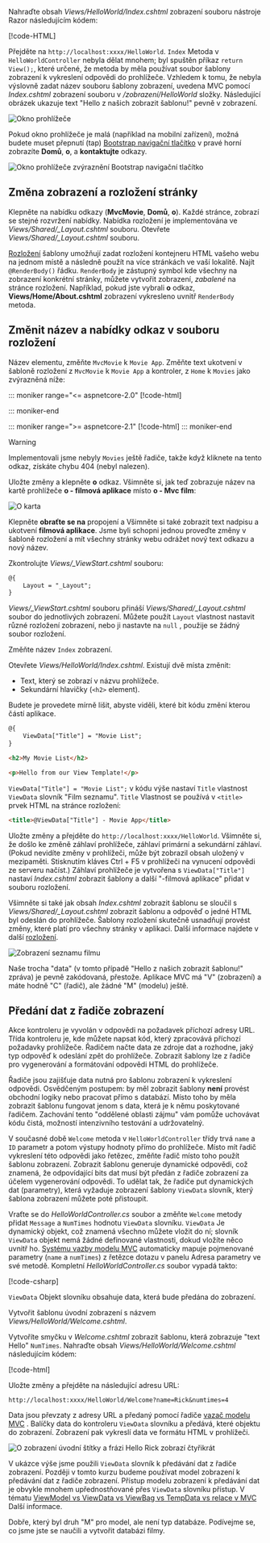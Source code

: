 Nahraďte obsah *Views/HelloWorld/Index.cshtml* zobrazení souboru nástroje Razor následujícím kódem:

[!code-HTML[](~/tutorials/first-mvc-app/start-mvc/sample/MvcMovie/Views/HelloWorld/Index.cshtml)]

Přejděte na `http://localhost:xxxx/HelloWorld`. `Index` Metoda v `HelloWorldController` nebyla dělat mnohem; byl spuštěn příkaz `return View();`, které určené, že metoda by měla používat soubor šablony zobrazení k vykreslení odpovědi do prohlížeče. Vzhledem k tomu, že nebyla výslovně zadat název souboru šablony zobrazení, uvedena MVC pomocí *Index.cshtml* zobrazení souboru v */zobrazení/HelloWorld* složky. Následující obrázek ukazuje text "Hello z našich zobrazit šablonu!" pevně v zobrazení.

![Okno prohlížeče](~/tutorials/first-mvc-app/adding-view/_static/hell_template.png)

Pokud okno prohlížeče je malá (například na mobilní zařízení), možná budete muset přepnutí (tap) [Bootstrap navigační tlačítko](http://getbootstrap.com/components/#navbar) v pravé horní zobrazíte **Domů**, **o**, a **kontaktujte** odkazy.

![Okno prohlížeče zvýraznění Bootstrap navigační tlačítko](~/tutorials/first-mvc-app/adding-view/_static/1.png)

## <a name="changing-views-and-layout-pages"></a>Změna zobrazení a rozložení stránky

Klepněte na nabídku odkazy (**MvcMovie**, **Domů**, **o**). Každé stránce, zobrazí se stejné rozvržení nabídky. Nabídka rozložení je implementována ve *Views/Shared/_Layout.cshtml* souboru. Otevřete *Views/Shared/_Layout.cshtml* souboru.

[Rozložení](xref:mvc/views/layout) šablony umožňují zadat rozložení kontejneru HTML vašeho webu na jednom místě a následně použít na více stránkách ve vaší lokalitě. Najít `@RenderBody()` řádku. `RenderBody` je zástupný symbol kde všechny na zobrazení konkrétní stránky, můžete vytvořit zobrazení, *zabalené* na stránce rozložení. Například, pokud jste vybrali **o** odkaz, **Views/Home/About.cshtml** zobrazení vykresleno uvnitř `RenderBody` metoda.

## <a name="change-the-title-and-menu-link-in-the-layout-file"></a>Změnit název a nabídky odkaz v souboru rozložení

Název elementu, změňte `MvcMovie` k `Movie App`. Změňte text ukotvení v šabloně rozložení z `MvcMovie` k `Movie App` a kontroler, z `Home` k `Movies` jako zvýrazněná níže:

::: moniker range="<= aspnetcore-2.0"
[!code-html[](~/tutorials/first-mvc-app/start-mvc/sample/MvcMovie/Views/Shared/_Layout.cshtml?highlight=7,31)]

::: moniker-end

::: moniker range=">= aspnetcore-2.1"
[!code-html[](~/tutorials/first-mvc-app/start-mvc/sample/MvcMovie/Views/Shared/_Layout21.cshtml?highlight=6,29)]
::: moniker-end

>[!WARNING]
> Implementovali jsme nebyly `Movies` ještě řadiče, takže když kliknete na tento odkaz, získáte chybu 404 (nebyl nalezen).

Uložte změny a klepněte **o** odkaz. Všimněte si, jak teď zobrazuje název na kartě prohlížeče **o - filmová aplikace** místo **o - Mvc film**: 

![O karta](~/tutorials/first-mvc-app/adding-view/_static/about2.png)

Klepněte **obraťte se na** propojení a Všimněte si také zobrazit text nadpisu a ukotvení **filmová aplikace**. Jsme byli schopni jednou proveďte změny v šabloně rozložení a mít všechny stránky webu odrážet nový text odkazu a nový název.

Zkontrolujte *Views/_ViewStart.cshtml* souboru:


```HTML
@{
    Layout = "_Layout";
}
```

*Views/_ViewStart.cshtml* souboru přináší *Views/Shared/_Layout.cshtml* soubor do jednotlivých zobrazení. Můžete použít `Layout` vlastnost nastavit různé rozložení zobrazení, nebo ji nastavte na `null` , použije se žádný soubor rozložení.

Změňte název `Index` zobrazení.

Otevřete *Views/HelloWorld/Index.cshtml*. Existují dvě místa změnit:

   * Text, který se zobrazí v názvu prohlížeče.
   * Sekundární hlavičky (`<h2>` element).

Budete je provedete mírně lišit, abyste viděli, které bit kódu změní kterou částí aplikace.


```HTML
@{
    ViewData["Title"] = "Movie List";
}

<h2>My Movie List</h2>

<p>Hello from our View Template!</p>
```

`ViewData["Title"] = "Movie List";` v kódu výše nastaví `Title` vlastnost `ViewData` slovník "Film seznamu". `Title` Vlastnost se používá v `<title>` prvek HTML na stránce rozložení:


```HTML
<title>@ViewData["Title"] - Movie App</title>
   ```

Uložte změny a přejděte do `http://localhost:xxxx/HelloWorld`. Všimněte si, že došlo ke změně záhlaví prohlížeče, záhlaví primární a sekundární záhlaví. (Pokud nevidíte změny v prohlížeči, může být zobrazil obsah uložený v mezipaměti. Stisknutím kláves Ctrl + F5 v prohlížeči na vynucení odpovědi ze serveru načíst.) Záhlaví prohlížeče je vytvořena s `ViewData["Title"]` nastaví *Index.cshtml* zobrazit šablony a další "-filmová aplikace" přidat v souboru rozložení.

Všimněte si také jak obsah *Index.cshtml* zobrazit šablonu se sloučil s *Views/Shared/_Layout.cshtml* zobrazit šablonu a odpověď o jedné HTML byl odeslán do prohlížeče. Šablony rozložení skutečně usnadňují provést změny, které platí pro všechny stránky v aplikaci. Další informace najdete v další [rozložení](xref:mvc/views/layout).

![Zobrazení seznamu filmu](~/tutorials/first-mvc-app/adding-view/_static/hell3.png)

Naše trocha "data" (v tomto případě "Hello z našich zobrazit šablonu!" zpráva) je pevně zakódovaná, přestože. Aplikace MVC má "V" (zobrazení) a máte hodně "C" (řadič), ale žádné "M" (modelu) ještě.

## <a name="passing-data-from-the-controller-to-the-view"></a>Předání dat z řadiče zobrazení

Akce kontroleru je vyvolán v odpovědi na požadavek příchozí adresy URL. Třída kontroleru je, kde můžete napsat kód, který zpracovává příchozí požadavky prohlížeče. Řadičem načte data ze zdroje dat a rozhodne, jaký typ odpověď k odeslání zpět do prohlížeče. Zobrazit šablony lze z řadiče pro vygenerování a formátování odpovědi HTML do prohlížeče.

Řadiče jsou zajišťuje data nutná pro šablonu zobrazení k vykreslení odpovědi. Osvědčeným postupem: by měl zobrazit šablony **není** provést obchodní logiky nebo pracovat přímo s databází. Místo toho by měla zobrazit šablonu fungovat jenom s data, která je k němu poskytované řadičem. Zachování tento "oddělené oblasti zájmu" vám pomůže uchovávat kódu čistá, možností intenzivního testování a udržovatelný.

V současné době `Welcome` metoda v `HelloWorldController` třídy trvá `name` a `ID` parametr a potom výstupy hodnoty přímo do prohlížeče. Místo mít řadič vykreslení této odpovědi jako řetězec, změňte řadič místo toho použít šablonu zobrazení. Zobrazit šablonu generuje dynamické odpovědi, což znamená, že odpovídající bits dat musí být předán z řadiče zobrazení za účelem vygenerování odpovědi. To udělat tak, že řadiče put dynamických dat (parametry), která vyžaduje zobrazení šablony `ViewData` slovník, který šablona zobrazení můžete poté přistoupit.

Vraťte se do *HelloWorldController.cs* soubor a změňte `Welcome` metody přidat `Message` a `NumTimes` hodnotu `ViewData` slovníku. `ViewData` Je dynamický objekt, což znamená všechno můžete vložit do ní; slovník `ViewData` objekt nemá žádné definované vlastnosti, dokud vložíte něco uvnitř ho. [Systému vazby modelu MVC](xref:mvc/models/model-binding) automaticky mapuje pojmenované parametry (`name` a `numTimes`) z řetězce dotazu v panelu Adresa parametry ve své metodě. Kompletní *HelloWorldController.cs* soubor vypadá takto:

[!code-csharp[](~/tutorials/first-mvc-app/start-mvc/sample/MvcMovie/Controllers/HelloWorldController.cs?name=snippet_5)]

`ViewData` Objekt slovníku obsahuje data, která bude předána do zobrazení. 

Vytvořit šablonu úvodní zobrazení s názvem *Views/HelloWorld/Welcome.cshtml*.

Vytvoříte smyčku v *Welcome.cshtml* zobrazit šablonu, která zobrazuje "text Hello" `NumTimes`. Nahraďte obsah *Views/HelloWorld/Welcome.cshtml* následujícím kódem:

[!code-html[](~/tutorials/first-mvc-app/start-mvc/sample/MvcMovie/Views/HelloWorld/Welcome.cshtml)]

Uložte změny a přejděte na následující adresu URL:

`http://localhost:xxxx/HelloWorld/Welcome?name=Rick&numtimes=4`

Data jsou převzaty z adresy URL a předaný pomocí řadiče [vazač modelu MVC](xref:mvc/models/model-binding) . Balíčky data do kontroleru `ViewData` slovníku a předává, které objektu do zobrazení. Zobrazení pak vykreslí data ve formátu HTML v prohlížeči.

![O zobrazení úvodní štítky a frázi Hello Rick zobrazí čtyřikrát](~/tutorials/first-mvc-app/adding-view/_static/rick2.png)

V ukázce výše jsme použili `ViewData` slovník k předávání dat z řadiče zobrazení. Později v tomto kurzu budeme používat model zobrazení k předávání dat z řadiče zobrazení. Přístup modelu zobrazení k předávání dat je obvykle mnohem upřednostňované přes `ViewData` slovníku přístup. V tématu [ViewModel vs ViewData vs ViewBag vs TempData vs relace v MVC](http://www.mytecbits.com/microsoft/dot-net/viewmodel-viewdata-viewbag-tempdata-mvc) Další informace.

Dobře, který byl druh "M" pro model, ale není typ databáze. Podívejme se, co jsme jste se naučili a vytvořit databázi filmy.

